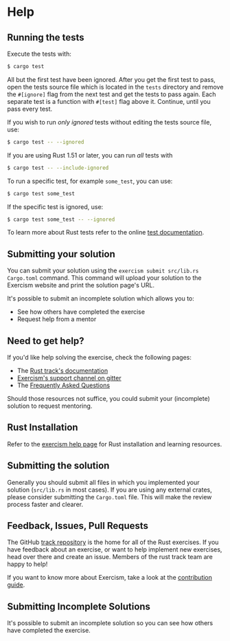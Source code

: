 # Help

## Running the tests

Execute the tests with:

```bash
$ cargo test
```

All but the first test have been ignored. After you get the first test to
pass, open the tests source file which is located in the `tests` directory
and remove the `#[ignore]` flag from the next test and get the tests to pass
again. Each separate test is a function with `#[test]` flag above it.
Continue, until you pass every test.

If you wish to run _only ignored_ tests without editing the tests source file, use:

```bash
$ cargo test -- --ignored
```

If you are using Rust 1.51 or later, you can run _all_ tests with

```bash
$ cargo test -- --include-ignored
```

To run a specific test, for example `some_test`, you can use:

```bash
$ cargo test some_test
```

If the specific test is ignored, use:

```bash
$ cargo test some_test -- --ignored
```

To learn more about Rust tests refer to the online [test documentation][rust-tests].

[rust-tests]: https://doc.rust-lang.org/book/ch11-02-running-tests.html

## Submitting your solution

You can submit your solution using the `exercism submit src/lib.rs Cargo.toml` command.
This command will upload your solution to the Exercism website and print the solution page's URL.

It's possible to submit an incomplete solution which allows you to:

- See how others have completed the exercise
- Request help from a mentor

## Need to get help?

If you'd like help solving the exercise, check the following pages:

- The [Rust track's documentation](https://exercism.org/docs/tracks/rust)
- [Exercism's support channel on gitter](https://gitter.im/exercism/support)
- The [Frequently Asked Questions](https://exercism.org/docs/using/faqs)

Should those resources not suffice, you could submit your (incomplete) solution to request mentoring.

## Rust Installation

Refer to the [exercism help page][help-page] for Rust installation and learning
resources.

## Submitting the solution

Generally you should submit all files in which you implemented your solution (`src/lib.rs` in most cases). If you are using any external crates, please consider submitting the `Cargo.toml` file. This will make the review process faster and clearer.

## Feedback, Issues, Pull Requests

The GitHub [track repository][github] is the home for all of the Rust exercises. If you have feedback about an exercise, or want to help implement new exercises, head over there and create an issue. Members of the rust track team are happy to help!

If you want to know more about Exercism, take a look at the [contribution guide].

## Submitting Incomplete Solutions
It's possible to submit an incomplete solution so you can see how others have completed the exercise.

[help-page]: https://exercism.org/tracks/rust/learning
[github]: https://github.com/exercism/rust
[contribution guide]: https://exercism.org/docs/community/contributors